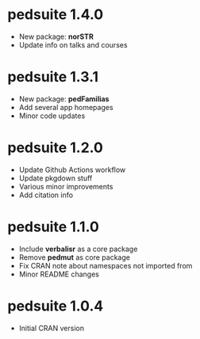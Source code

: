 # pedsuite 1.4.0

* New package: **norSTR**
* Update info on talks and courses

# pedsuite 1.3.1

* New package: **pedFamilias**
* Add several app homepages
* Minor code updates


# pedsuite 1.2.0

* Update Github Actions workflow
* Update pkgdown stuff
* Various minor improvements
* Add citation info


# pedsuite 1.1.0

* Include **verbalisr** as a core package
* Remove **pedmut** as core package
* Fix CRAN note about namespaces not imported from
* Minor README changes


# pedsuite 1.0.4

* Initial CRAN version
